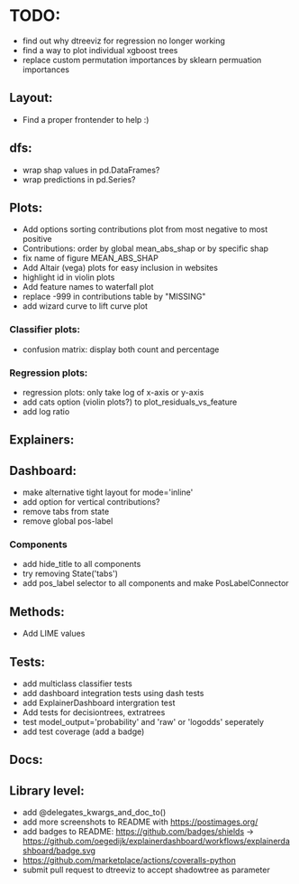 
# TODO:
- find out why dtreeviz for regression no longer working
- find a way to plot individual xgboost trees
- replace custom permutation importances by sklearn permuation importances

## Layout:
- Find a proper frontender to help :)

## dfs:
- wrap shap values in pd.DataFrames?
- wrap predictions in pd.Series?

## Plots:
- Add options sorting contributions plot from most negative to most positive
- Contributions: order by global mean_abs_shap or by specific shap
- fix name of figure MEAN_ABS_SHAP
- Add Altair (vega) plots for easy inclusion in websites
- highlight id in violin plots
- Add feature names to waterfall plot
- replace -999 in contributions table by "MISSING"
- add wizard curve to lift curve plot

### Classifier plots:
- confusion matrix: display both count and percentage

### Regression plots:
- regression plots: only take log of x-axis or y-axis
- add cats option (violin plots?) to plot_residuals_vs_feature
- add log ratio

## Explainers:

## Dashboard:
- make alternative tight layout for mode='inline' 
- add option for vertical contributions?
- remove tabs from state
- remove global pos-label
 

### Components
- add hide_title to all components
- try removing State('tabs')
- add pos_label selector to all components and make PosLabelConnector

## Methods:
- Add LIME values

## Tests:
- add multiclass classifier tests
- add dashboard integration tests using dash tests
- add ExplainerDashboard intergration test
- Add tests for decisiontrees, extratrees
- test model_output='probability' and 'raw' or 'logodds' seperately
- add test coverage (add a badge)

## Docs:


## Library level:
- add @delegates_kwargs_and_doc_to() 
- add more screenshots to README with https://postimages.org/
- add badges to README: https://github.com/badges/shields
-> https://github.com/oegedijk/explainerdashboard/workflows/explainerdashboard/badge.svg
- https://github.com/marketplace/actions/coveralls-python
- submit pull request to dtreeviz to accept shadowtree as parameter